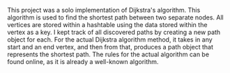 This project was a solo implementation of Dijkstra's algorithm. This algorithm is used to find the shortest path between two separate nodes. 
All vertices are stored within a hashtable using the data stored within the vertex as a key. I kept track of all discovered paths by creating a new path object for each.
For the actual Dijkstra algorithm method, it takes in any start and an end vertex, and then from that, produces a path object that represents the shortest path.
The rules for the actual algorithm can be found online, as it is already a well-known algorithm.
